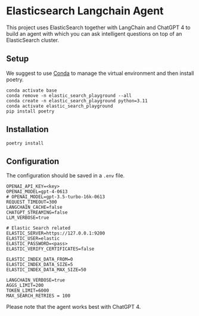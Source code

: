 # Elasticsearch Langchain Agent

This project uses ElasticSearch together with LangChain and ChatGPT 4 to build an agent with which you can ask intelligent questions on
top of an ElasticSearch cluster.

## Setup

We suggest to use [Conda](https://docs.conda.io/en/latest/) to manage the virtual environment and then install poetry.

```
conda activate base
conda remove -n elastic_search_playground --all
conda create -n elastic_search_playground python=3.11
conda activate elastic_search_playground
pip install poetry
``````

## Installation

```
poetry install
```

## Configuration

The configuration should be saved in a `.env` file.

```
OPENAI_API_KEY=<key>
OPENAI_MODEL=gpt-4-0613
# OPENAI_MODEL=gpt-3.5-turbo-16k-0613
REQUEST_TIMEOUT=300
LANGCHAIN_CACHE=false
CHATGPT_STREAMING=false
LLM_VERBOSE=true

# Elastic Search related
ELASTIC_SERVER=https://127.0.0.1:9200
ELASTIC_USER=elastic
ELASTIC_PASSWORD=<pass>
ELASTIC_VERIFY_CERTIFICATES=false

ELASTIC_INDEX_DATA_FROM=0
ELASTIC_INDEX_DATA_SIZE=5
ELASTIC_INDEX_DATA_MAX_SIZE=50

LANGCHAIN_VERBOSE=true
AGGS_LIMIT=200
TOKEN_LIMIT=6000
MAX_SEARCH_RETRIES = 100
```

Please note that the agent works best with ChatGPT 4.